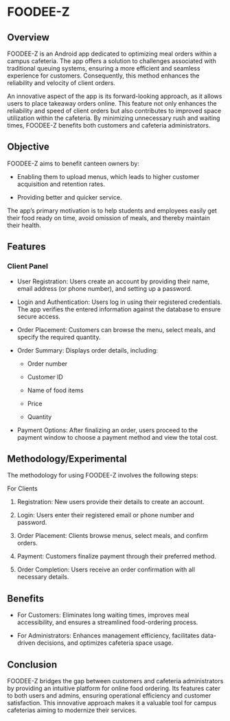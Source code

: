 # FOODEE-Z

## Overview

FOODEE-Z is an Android app dedicated to optimizing meal orders within a campus cafeteria. The app offers a solution to challenges associated with traditional queuing systems, ensuring a more efficient and seamless experience for customers. Consequently, this method enhances the reliability and velocity of client orders.

An innovative aspect of the app is its forward-looking approach, as it allows users to place takeaway orders online. This feature not only enhances the reliability and speed of client orders but also contributes to improved space utilization within the cafeteria. By minimizing unnecessary rush and waiting times, FOODEE-Z benefits both customers and cafeteria administrators.

## Objective

FOODEE-Z aims to benefit canteen owners by:

* Enabling them to upload menus, which leads to higher customer acquisition and retention rates.

* Providing better and quicker service.

The app’s primary motivation is to help students and employees easily get their food ready on time, avoid omission of meals, and thereby maintain their health.

## Features

### Client Panel

* User Registration: Users create an account by providing their name, email address (or phone number), and setting up a password.

* Login and Authentication: Users log in using their registered credentials. The app verifies the entered information against the database to ensure secure access.

* Order Placement: Customers can browse the menu, select meals, and specify the required quantity.

* Order Summary: Displays order details, including:

  * Order number

  * Customer ID

  * Name of food items

  * Price

  * Quantity

* Payment Options: After finalizing an order, users proceed to the payment window to choose a payment method and view the total cost.



## Methodology/Experimental

The methodology for using FOODEE-Z involves the following steps:

For Clients

1. Registration: New users provide their details to create an account.

2. Login: Users enter their registered email or phone number and password.

3. Order Placement: Clients browse menus, select meals, and confirm orders.

4. Payment: Customers finalize payment through their preferred method.

5. Order Completion: Users receive an order confirmation with all necessary details.



## Benefits

* For Customers: Eliminates long waiting times, improves meal accessibility, and ensures a streamlined food-ordering process.

* For Administrators: Enhances management efficiency, facilitates data-driven decisions, and optimizes cafeteria space usage.

## Conclusion

FOODEE-Z bridges the gap between customers and cafeteria administrators by providing an intuitive platform for online food ordering. Its features cater to both users and admins, ensuring operational efficiency and customer satisfaction. This innovative approach makes it a valuable tool for campus cafeterias aiming to modernize their services.
